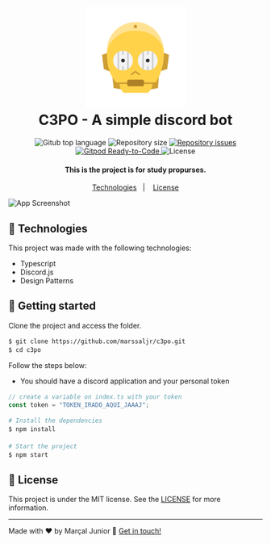 <h1 align="center"> 
  <img src="https://github.com/marssaljr/c3po/blob/main/c3po.png" width="200px"/>  
  <br>  
  C3PO - A simple discord bot
</h1>  
 
<p align="center"> 
  <img alt="Gitub top language" src="https://img.shields.io/github/languages/top/marssaljr/c3po.svg"> 
 
  <img alt="Repository size" src="https://img.shields.io/github/repo-size/marssaljr/c3po.svg">  
  </a> 
 
  <a href="https://github.com/marssaljr/c3po/issues"> 
    <img alt="Repository issues" src="https://img.shields.io/github/issues/marssaljr/c3po.svg"> 
  </a> 
  
  <a href="https://gitpod.io/#https://github.com/marssaljr/c3po"> 
    <img src="https://img.shields.io/badge/Gitpod-Ready--to--Code-blue?logo=gitpod" alt="Gitpod Ready-to-Code"/> 
  </a> 
  
  <img alt="License" src="https://img.shields.io/github/license/marssaljr/c3po.svg"> 
</p> 
 
<h4 align="center"> 
  This is the project is for study propurses. 
</h4> 

<p align="center">
  <a href="#rocket-technologies">Technologies</a>&nbsp;&nbsp;&nbsp;|&nbsp;&nbsp;&nbsp;
  <a href="#memo-license">License</a>
</p>

![App Screenshot](https://imgur.com/45g0D4F.png) 
  
  
## 🧪 Technologies

This project was made with the following technologies:

- Typescript 
- Discord.js 
- Design Patterns 
 
 ## 🚀 Getting started

Clone the project and access the folder.

```bash
$ git clone https://github.com/marssaljr/c3po.git
$ cd c3po
```

Follow the steps below: 
- You should have a discord application and your personal token 
```js
// create a variable on index.ts with your token
const token = "TOKEN_IRADO_AQUI_JAAAJ";
```
```bash
# Install the dependencies
$ npm install

# Start the project
$ npm start
```
 
## :memo: License

This project is under the MIT license. See the [LICENSE](https://github.com/marssaljr/c3po/blob/main/LICENSE) for more information.

---

Made with ♥ by Marçal Junior :wave: [Get in touch!](https://www.linkedin.com/in/marssaljr/)
